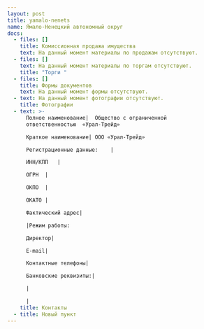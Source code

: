 ```yaml
---
layout: post
title: yamalo-nenets
name: Ямало-Ненецкий автономный округ
docs:
  - files: []
    title: Комиссионная продажа имущества
    text: На данный момент материалы по продажам отсутствуют.
  - files: []
    text: На данный момент материалы по торгам отсутствуют.
    title: "Торги "
  - files: []
    title: Формы документов
    text: На данный момент формы отсутствуют.
  - text: На данный момент фотографии отсутствуют.
    title: Фотографии
  - text: >-
      Полное наименование|	Общество с ограниченной
      ответственностью  «Урал-Трейд»

      Краткое наименование|	ООО «Урал-Трейд»

      Регистрационные данные:	 |

      ИНН/КПП	|

      ОГРН	|

      ОКПО	|

      ОКАТО	|

      Фактический адрес|	

      |Режим работы: 

      Директор|	

      E-mail|	

      Контактные телефоны|	 

      Банковские реквизиты:|

      |

      |
    title: Контакты
  - title: Новый пункт
---
```


